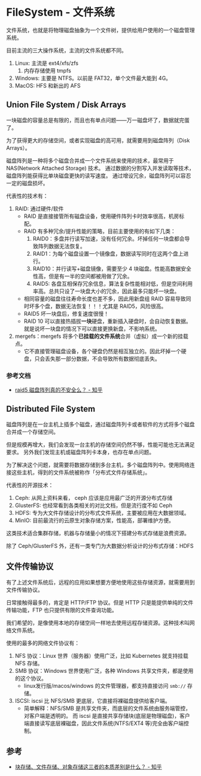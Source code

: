 # FileSystem - 文件系统

文件系统，也就是将物理磁盘抽象为一个文件树，提供给用户使用的一个磁盘管理系统。

目前主流的三大操作系统，主流的文件系统都不同。

1. Linux: 主流是 ext4/xfs/zfs 
    1. 内存存储使用 tmpfs
1. Windows: 主要是 NTFS。以前是 FAT32，单个文件最大能到 4G。
1. MacOS: HFS 和新出的 AFS

## Union File System / Disk Arrays

一块磁盘的容量总是有限的，而且也有单点问题——万一磁盘坏了，数据就完蛋了。

为了获得更大的存储空间，或者实现磁盘的高可用，就需要用到磁盘阵列（Disk Arrays）。

磁盘阵列是一种将多个磁盘合并成一个文件系统来使用的技术，最常用于 NAS(Network Attached Storage) 技术。
通过数据的分割写入并发读取等技术，磁盘阵列能获得比单块磁盘更快的读写速度。
通过增设冗余，磁盘阵列可以容忍一定的磁盘损坏。

代表性的技术有：

1. RAID: 通过硬件/软件
    - RAID 是直接接管所有磁盘设备，使用硬件阵列卡时效率很高，机房标配。
    - RAID 有多种冗余/提升性能的策略，目前主要使用的有如下几类：
        1. RAID0：多盘并行读写加速，没有任何冗余。坏掉任何一块盘都会导致阵列数据无法恢复。
        1. RAID1：为每个磁盘设置一个镜像盘，数据读写同时在这两个盘上进行。
        1. RAID10：并行读写+磁盘镜像，需要至少 4 块磁盘。性能高数据安全性高，但是有一半的空间都被用做了冗余。
        1. RAID5: 各盘互相保存冗余信息，算法复杂性能相对低，但是空间利用率高。总共只设了一块盘大小的冗余，因此最多只能坏一块盘。
    - 相同容量的磁盘往往寿命长度也差不多，因此用新盘组 RAID 容易导致同时坏多个盘，数据无法恢复！！！尤其是 RAID5，风险很高。
    - RAID5 坏一块盘后，修复速度很慢！
    - RAID 10 可以直接热插拔**一块**硬盘，重新插入硬盘时，会自动恢复数据。就是说坏一块盘的情况下可以直接更换新盘，不影响系统。
2. mergefs：mergefs 将多个**已挂载的文件系统**合并（虚拟）成一个新的挂载点。
    - 它不直接管理磁盘设备，各个硬盘仍然是相互独立的。因此坏掉一个硬盘，只会丢失那一部分数据，不会导致所有数据彻底丢失。


### 参考文档

- [raid5 磁盘阵列真的不安全么？ - 知乎](https://www.zhihu.com/question/20164654/answer/348274179)


## Distributed File System

磁盘阵列是在一台主机上插多个磁盘，通过磁盘阵列卡或者软件的方式将多个磁盘合并成一个存储空间。

但是规模再增大，我们会发现一台主机的存储空间仍然不够，性能可能也无法满足要求。
另外我们发现主机或磁盘阵列卡本身，也存在单点问题。

为了解决这个问题，就需要将数据存储到多台主机，多个磁盘阵列中。使用网络连接这些主机，得到的文件系统被称作「分布式文件存储系统」。

代表性的开源技术：

1. Ceph: 从网上资料来看， ceph 应该是应用最广泛的开源分布式存储
2. GlusterFS: 也经常看到各类相关的对比文档，但是流行度不如 Ceph
3. HDFS: 专为大文件存储设计的分布式文件系统，主要被应用在大数据领域。
4. MinIO: 目前最流行的云原生对象存储方案，性能高，部署维护方便。

这类技术适合集群存储，机器与存储量小的情况下搭建分布式存储是浪费资源。

除了 Ceph/GlusterFS 外，还有一类专门为大数据分析设计的分布式存储：HDFS


## 文件传输协议

有了上述文件系统后，远程的应用如果想要方便地使用这些存储资源，就需要用到文件传输协议。

日常接触得最多的，肯定是 HTTP/FTP 协议。但是 HTTP 只是能提供单纯的文件传输功能，FTP 也只提供有限的文件查询功能。

我们希望的，是像使用本地的存储空间一样地去使用远程存储资源。这种技术叫网络文件系统。

使用的最多的网络文件协议有：

1. NFS 协议：Linux 世界（服务器）使用广泛，比如 Kubernetes 就支持挂载 NFS 存储。
1. SMB 协议：Windows 世界使用广泛，各种 Windows 共享文件夹，都是使用的这个协议。
    - linux发行版/macos/windows 的文件管理器，都支持直接访问 `smb://` 存储。
2. ISCSI: iscsi 比 NFS/SMB 更底层，它直接将裸磁盘提供给客户端。
    - 简单解释：NFS/SMB 是共享文件夹，而底层的文件系统由服务端管控，对客户端是透明的。
      而 iscsi 是直接共享存储块(底层是物理磁盘)，客户端直接读写底层裸磁盘，因此文件系统(NTFS/EXT4 等)完全由客户端控制。


## 参考

- [块存储、文件存储、对象存储这三者的本质差别是什么？ - 知乎](https://www.zhihu.com/question/21536660)
